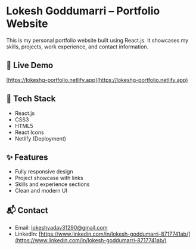 # Lokesh Goddumarri – Portfolio Website

This is my personal portfolio website built using React.js. It showcases my skills, projects, work experience, and contact information.

## 🔗 Live Demo

[https://lokeshg-portfolio.netlify.app](https://lokeshg-portfolio.netlify.app)

## 🚀 Tech Stack

- React.js
- CSS3
- HTML5
- React Icons
- Netlify (Deployment)

## ✨ Features

- Fully responsive design
- Project showcase with links
- Skills and experience sections
- Clean and modern UI

## 📬 Contact

- Email: lokeshyadav31290@gmail.com
- LinkedIn: [https://www.linkedin.com/in/lokesh-goddumarri-8717741ab/](https://www.linkedin.com/in/lokesh-goddumarri-8717741ab/)


